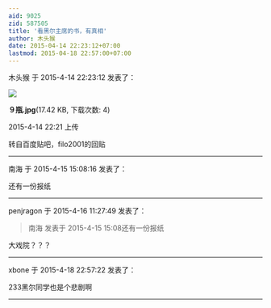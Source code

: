 ```yaml
---
aid: 9025
zid: 587505
title: '看黑尔主席的书，有真相'
author: 木头猴
date: 2015-04-14 22:23:12+07:00
lastmod: 2015-04-18 22:57:00+07:00
---
```


木头猴 于 2015-4-14 22:23:12 发表了：

![](https://cdn.jsdelivr.net/gh/lzjluzijie/beichao@main/static/img/222155ucix33fivjftl1vt.jpg)



**９瓶.jpg**(17.42 KB, 下载次数: 4)



2015-4-14 22:21 上传



转自百度贴吧，filo2001的回贴

---------

南海 于 2015-4-15 15:08:16 发表了：

还有一份报纸

---------

penjragon 于 2015-4-16 11:27:49 发表了：

> 南海 发表于 2015-4-15 15:08还有一份报纸



大戏院？？？

---------

xbone 于 2015-4-18 22:57:22 发表了：

233黑尔同学也是个悲剧啊

---------

